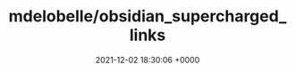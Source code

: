 ---
title: "mdelobelle/obsidian_supercharged_links"
link: "https://github.com/mdelobelle/obsidian_supercharged_links"
date: "2021-12-02 18:30:06 +0000"
description: "obsidian plugin to add attributes and context menu options to internal links"
category: "github"
---